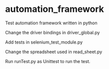 # automation_framework
Test automation framework written in python

Change the driver bindings in driver_global.py

Add tests in selenium_test_module.py

Change the spreadsheet used in read_sheet.py

Run runTest.py as Unittest to run the test.
